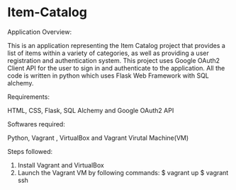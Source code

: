# Item-Catalog

Application Overview:

This is an application representing the Item Catalog project  that provides a list of items within a variety of categories, as well as providing a user registration and authentication system. This project uses Google OAuth2 Client API for the user to sign in and authenticate to the application. All the code is written in python which uses Flask Web Framework with SQL alchemy.

Requirements:

HTML, CSS, Flask, SQL Alchemy and Google OAuth2 API

Softwares required:

Python, Vagrant , VirtualBox and Vagrant Virutal Machine(VM)

Steps followed:

1. Install Vagrant and VirtualBox
2. Launch the Vagrant VM by following commands:
  $ vagrant up
  $ vagrant ssh
